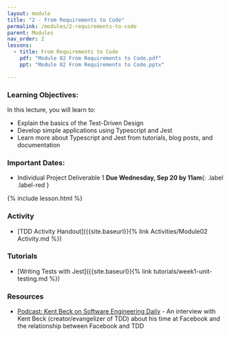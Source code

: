 ```yaml
---
layout: module
title: "2 - From Requirements to Code"
permalink: /modules/2-requirements-to-code
parent: Modules
nav_order: 2
lessons: 
  - title: From Requirements to Code
    pdf: "Module 02 From Requirements to Code.pdf"
    ppt: "Module 02 From Requirements to Code.pptx"

---
```

### Learning Objectives:
In this lecture, you will learn to:

* Explain the basics of the Test-Driven Design
* Develop simple applications using Typescript and Jest
* Learn more about Typescript and Jest from tutorials, blog posts, and documentation

### Important Dates:
* Individual Project Deliverable 1 **Due Wednesday, Sep 20 by 11am**{: .label .label-red }

{% include lesson.html %}

### Activity
* [TDD Activity Handout]({{site.baseurl}}{% link Activities/Module02 Activity.md %})

### Tutorials
* [Writing Tests with Jest]({{site.baseurl}}{% link tutorials/week1-unit-testing.md %})

### Resources
* [Podcast: Kent Beck on Software Engineering Daily](https://softwareengineeringdaily.com/2019/08/28/facebook-engineering-process-with-kent-beck/) - An interview with Kent Beck (creator/evangelizer of TDD) about his time at Facebook and the relationship between Facebook and TDD
